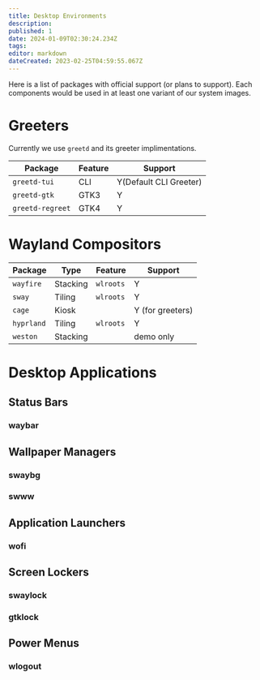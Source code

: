 ```yaml
---
title: Desktop Environments
description: 
published: 1
date: 2024-01-09T02:30:24.234Z
tags: 
editor: markdown
dateCreated: 2023-02-25T04:59:55.067Z
---
```


Here is a list of packages with official support (or plans to support). Each components would be used in at least one variant of our system images.

# Greeters

Currently we use `greetd` and its greeter implimentations.

|Package|Feature|Support|
|-------|-------|-------|
|`greetd-tui`|CLI|Y(Default CLI Greeter)|
|`greetd-gtk`|GTK3|Y|
|`greetd-regreet`|GTK4|Y|

# Wayland Compositors

|Package|Type|Feature|Support|
|-------|----|-------|-------|
|`wayfire`|Stacking|`wlroots`|Y|
|`sway`|Tiling|`wlroots`|Y|
|`cage`|Kiosk||Y (for greeters)|
|`hyprland`|Tiling|`wlroots`|Y|
|`weston`|Stacking||demo only|

# Desktop Applications

## Status Bars

### waybar

## Wallpaper Managers

### swaybg

### swww

## Application Launchers

### wofi

## Screen Lockers

### swaylock

### gtklock

## Power Menus

### wlogout